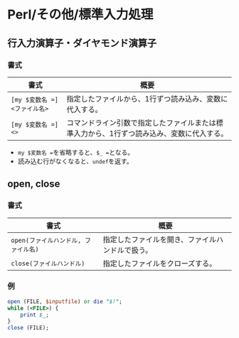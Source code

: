 # Perl/その他/標準入力処理

## 行入力演算子・ダイヤモンド演算子

### 書式

| 書式                          | 概要                                                         |
| ----------------------------- | ------------------------------------------------------------ |
| `[my $変数名 =] <ファイル名>` | 指定したファイルから、1行ずつ読み込み、変数に代入する。      |
| `[my $変数名 =] <>`           | コマンドライン引数で指定したファイルまたは標準入力から、1行ずつ読み込み、変数に代入する。 |

- `my $変数名 =`を省略すると、`$_ =`となる。
- 読み込む行がなくなると、`undef`を返す。

## open, close

### 書式

| 書式                                 | 概要                                             |
| ------------------------------------ | ------------------------------------------------ |
| `open(ファイルハンドル, ファイル名)` | 指定したファイルを開き、ファイルハンドルで扱う。 |
| `close(ファイルハンドル)`            | 指定したファイルをクローズする。                 |

### 例

```perl
open (FILE, $inputfile) or die "$!";
while (<FILE>) {
    print $_;
}
close (FILE);
```
